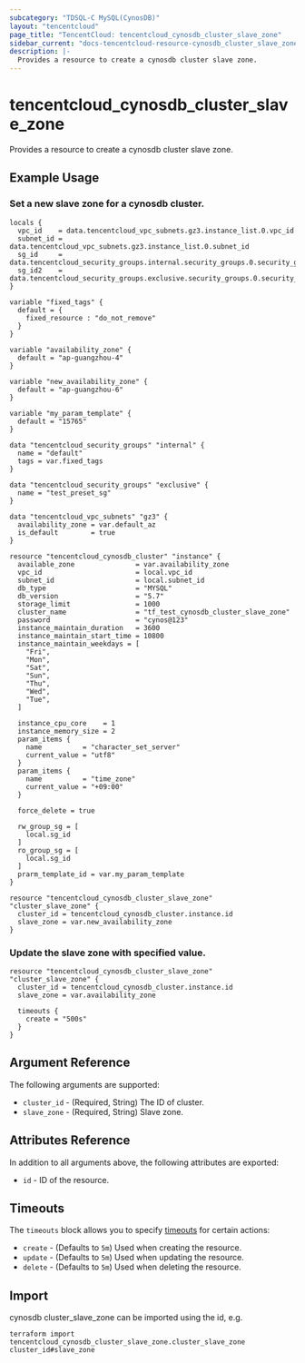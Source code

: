 ```yaml
---
subcategory: "TDSQL-C MySQL(CynosDB)"
layout: "tencentcloud"
page_title: "TencentCloud: tencentcloud_cynosdb_cluster_slave_zone"
sidebar_current: "docs-tencentcloud-resource-cynosdb_cluster_slave_zone"
description: |-
  Provides a resource to create a cynosdb cluster slave zone.
---
```


# tencentcloud_cynosdb_cluster_slave_zone

Provides a resource to create a cynosdb cluster slave zone.

## Example Usage

### Set a new slave zone for a cynosdb cluster.

```hcl
locals {
  vpc_id    = data.tencentcloud_vpc_subnets.gz3.instance_list.0.vpc_id
  subnet_id = data.tencentcloud_vpc_subnets.gz3.instance_list.0.subnet_id
  sg_id     = data.tencentcloud_security_groups.internal.security_groups.0.security_group_id
  sg_id2    = data.tencentcloud_security_groups.exclusive.security_groups.0.security_group_id
}

variable "fixed_tags" {
  default = {
    fixed_resource : "do_not_remove"
  }
}

variable "availability_zone" {
  default = "ap-guangzhou-4"
}

variable "new_availability_zone" {
  default = "ap-guangzhou-6"
}

variable "my_param_template" {
  default = "15765"
}

data "tencentcloud_security_groups" "internal" {
  name = "default"
  tags = var.fixed_tags
}

data "tencentcloud_security_groups" "exclusive" {
  name = "test_preset_sg"
}

data "tencentcloud_vpc_subnets" "gz3" {
  availability_zone = var.default_az
  is_default        = true
}

resource "tencentcloud_cynosdb_cluster" "instance" {
  available_zone               = var.availability_zone
  vpc_id                       = local.vpc_id
  subnet_id                    = local.subnet_id
  db_type                      = "MYSQL"
  db_version                   = "5.7"
  storage_limit                = 1000
  cluster_name                 = "tf_test_cynosdb_cluster_slave_zone"
  password                     = "cynos@123"
  instance_maintain_duration   = 3600
  instance_maintain_start_time = 10800
  instance_maintain_weekdays = [
    "Fri",
    "Mon",
    "Sat",
    "Sun",
    "Thu",
    "Wed",
    "Tue",
  ]

  instance_cpu_core    = 1
  instance_memory_size = 2
  param_items {
    name          = "character_set_server"
    current_value = "utf8"
  }
  param_items {
    name          = "time_zone"
    current_value = "+09:00"
  }

  force_delete = true

  rw_group_sg = [
    local.sg_id
  ]
  ro_group_sg = [
    local.sg_id
  ]
  prarm_template_id = var.my_param_template
}

resource "tencentcloud_cynosdb_cluster_slave_zone" "cluster_slave_zone" {
  cluster_id = tencentcloud_cynosdb_cluster.instance.id
  slave_zone = var.new_availability_zone
}
```

### Update the slave zone with specified value.

```hcl
resource "tencentcloud_cynosdb_cluster_slave_zone" "cluster_slave_zone" {
  cluster_id = tencentcloud_cynosdb_cluster.instance.id
  slave_zone = var.availability_zone

  timeouts {
    create = "500s"
  }
}
```

## Argument Reference

The following arguments are supported:

* `cluster_id` - (Required, String) The ID of cluster.
* `slave_zone` - (Required, String) Slave zone.

## Attributes Reference

In addition to all arguments above, the following attributes are exported:

* `id` - ID of the resource.


## Timeouts

The `timeouts` block allows you to specify [timeouts](https://developer.hashicorp.com/terraform/language/resources/syntax#operation-timeouts) for certain actions:

* `create` - (Defaults to `5m`) Used when creating the resource.
* `update` - (Defaults to `5m`) Used when updating the resource.
* `delete` - (Defaults to `5m`) Used when deleting the resource.

## Import

cynosdb cluster_slave_zone can be imported using the id, e.g.

```
terraform import tencentcloud_cynosdb_cluster_slave_zone.cluster_slave_zone cluster_id#slave_zone
```

